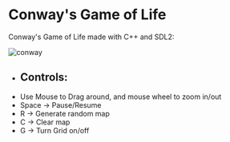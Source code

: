 # Conway's Game of Life

Conway's Game of Life made with C++ and SDL2:

![conway](https://user-images.githubusercontent.com/34322384/42249482-d1374b3c-7f01-11e8-86c5-ad306b52750c.png)

* ## Controls:
* Use Mouse to Drag around, and mouse wheel to zoom in/out
* Space -> Pause/Resume
* R -> Generate random map
* C -> Clear map
* G -> Turn Grid on/off
